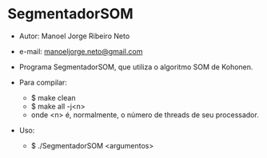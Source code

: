 # SegmentadorSOM
* Autor: Manoel Jorge Ribeiro Neto
* e-mail: manoeljorge.neto@gmail.com
* Programa SegmentadorSOM, que utiliza o algoritmo SOM de Kohonen.


* Para compilar:
  * $ make clean
  * $ make all -j\<n\>
  * onde \<n\> é, normalmente, o número de threads de seu processador.


* Uso:
  * $ ./SegmentadorSOM \<argumentos\>

